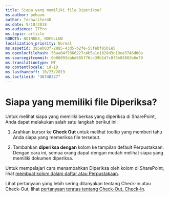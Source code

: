 ```yaml
---
title: Siapa yang memiliki file Diperiksa?
ms.author: pebaum
author: Techwriter40
ms.date: 9/10/2018
ms.audience: ITPro
ms.topic: article
ROBOTS: NOINDEX, NOFOLLOW
localization_priority: Normal
ms.assetid: 395eb03f-2885-43d5-b2fe-55febf85b1e5
ms.openlocfilehash: 56aa04f7866227c4b5a1e1828d3c10ea3746d00a
ms.sourcegitcommit: 0b06093dabd685f76cc39b1d7c0f8b03883b6e79
ms.translationtype: MT
ms.contentlocale: id-ID
ms.lasthandoff: 10/25/2019
ms.locfileid: "36748327"
---
```

# <a name="who-has-a-file-checked-out"></a>Siapa yang memiliki file Diperiksa?

Untuk melihat siapa yang memiliki berkas yang diperiksa di SharePoint, Anda dapat melakukan salah satu langkah berikut ini:
  
1. Arahkan kursor ke **Check Out** untuk melihat tooltip yang memberi tahu Anda siapa yang memeriksa file tersebut. 
    
2. Tambahkan **diperiksa dengan** kolom ke tampilan default Perpustakaan. Dengan cara ini, semua orang dapat dengan mudah melihat siapa yang memiliki dokumen diperiksa. 
    
Untuk mempelajari cara menambahkan Diperiksa oleh kolom di SharePoint, lihat [membuat kolom dalam daftar atau Perpustakaan](https://go.microsoft.com/fwlink/?linkid=2019591). 
  
Lihat pertanyaan yang lebih sering ditanyakan tentang Check-in atau Check-Out, lihat [pertanyaan teratas tentang Check-Out, Check-In](https://go.microsoft.com/fwlink/?linkid=2018786).
  

